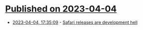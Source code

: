 # [Published on 2023-04-04](index.md)

* [2023-04-04, 17:35:09](https://lobste.rs/s/fofvn6/safari_releases_are_development_hell) - [Safari releases are development hell](https://www.construct.net/en/blogs/ashleys-blog-2/safari-releases-development-1616)
